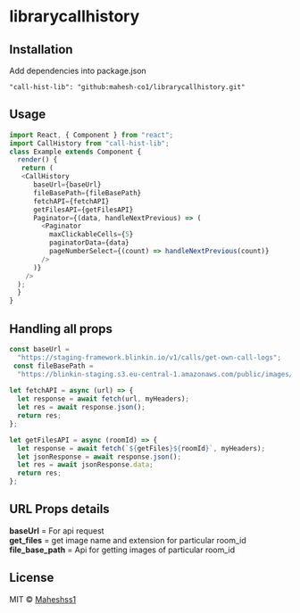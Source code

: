 # librarycallhistory

## Installation

Add dependencies into package.json

```INSTALLATION
"call-hist-lib": "github:mahesh-co1/librarycallhistory.git"
```


## Usage

```js
import React, { Component } from "react";
import CallHistory from "call-hist-lib";
class Example extends Component {
  render() {
   return (
   <CallHistory
      baseUrl={baseUrl}
      fileBasePath={fileBasePath}
      fetchAPI={fetchAPI}
      getFilesAPI={getFilesAPI}
      Paginator={(data, handleNextPrevious) => (
        <Paginator
          maxClickableCells={5}
          paginatorData={data}
          pageNumberSelect={(count) => handleNextPrevious(count)}
        />
      )}
    />
  );
  }
}
```
## Handling all props

```js
const baseUrl =
  "https://staging-framework.blinkin.io/v1/calls/get-own-call-logs";  
 const fileBasePath =
  "https://blinkin-staging.s3.eu-central-1.amazonaws.com/public/images/chat_images/";  
  
let fetchAPI = async (url) => {
  let response = await fetch(url, myHeaders);
  let res = await response.json();
  return res;
};

let getFilesAPI = async (roomId) => {
  let response = await fetch(`${getFiles}${roomId}`, myHeaders);
  let jsonResponse = await response.json();
  let res = await jsonResponse.data;
  return res;
};

```

## URL Props details

**baseUrl** = For api request  
**get_files** = get image name and extension for particular room_id  
**file_base_path** = Api for getting images of particular room_id  

## License

MIT © [Maheshss1](https://github.com/Maheshss1)
